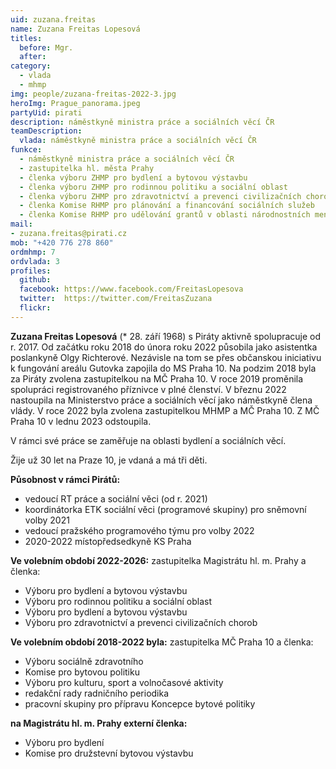 ```yaml
---
uid: zuzana.freitas
name: Zuzana Freitas Lopesová
titles:
  before: Mgr.
  after:
category: 
  - vlada
  - mhmp
img: people/zuzana-freitas-2022-3.jpg
heroImg: Prague_panorama.jpeg
partyUid: pirati
description: náměstkyně ministra práce a sociálních věcí ČR
teamDescription: 
  vlada: náměstkyně ministra práce a sociálních věcí ČR
funkce:
  - náměstkyně ministra práce a sociálních věcí ČR
  - zastupitelka hl. města Prahy
  - členka výboru ZHMP pro bydlení a bytovou výstavbu
  - členka výboru ZHMP pro rodinnou politiku a sociální oblast
  - členka výboru ZHMP pro zdravotnictví a prevenci civilizačních chorob
  - členka Komise RHMP pro plánování a financování sociálních služeb
  - členka Komise RHMP pro udělování grantů v oblasti národnostních menšin a integrace cizinců
mail:
- zuzana.freitas@pirati.cz
mob: "+420 776 278 860"
ordmhmp: 7
ordvlada: 3
profiles:
  github:       
  facebook: https://www.facebook.com/FreitasLopesova   
  twitter:  https://twitter.com/FreitasZuzana	  
  flickr:		  
---
```


**Zuzana Freitas Lopesová** (* 28. září 1968) s Piráty aktivně spolupracuje od r. 2017. Od začátku roku 2018 do února roku 2022 působila jako asistentka poslankyně Olgy Richterové. Nezávisle na tom se přes občanskou iniciativu k fungování areálu Gutovka zapojila do MS Praha 10. Na podzim 2018 byla za Piráty zvolena zastupitelkou na MČ Praha 10. V roce 2019 proměnila spolupráci registrovaného příznivce v plné členství. V březnu 2022 nastoupila na Ministerstvo práce a sociálních věcí jako náměstkyně člena vlády. V roce 2022 byla zvolena zastupitelkou MHMP a MČ Praha 10. Z MČ Praha 10 v lednu 2023 odstoupila.

V rámci své práce se zaměřuje na oblasti bydlení a sociálních věcí.

Žije už 30 let na Praze 10, je vdaná a má tři děti.

**Působnost v rámci Pirátů:**
- vedoucí RT práce a sociální věci (od r. 2021)
- koordinátorka ETK sociální věci (programové skupiny) pro sněmovní volby 2021
- vedoucí pražského programového týmu pro volby 2022
- 2020-2022 místopředsedkyně KS Praha

**Ve volebním období 2022-2026:**
zastupitelka Magistrátu hl. m. Prahy a členka:
- Výboru pro bydlení a bytovou výstavbu
- Výboru pro rodinnou politiku a sociální oblast
- Výboru pro bydlení a bytovou výstavbu
- Výboru pro zdravotnictví a prevenci civilizačních chorob

**Ve volebním období 2018-2022 byla:**
zastupitelka MČ Praha 10 a členka:
- Výboru sociálně zdravotního
- Komise pro bytovou politiku
- Výboru pro kulturu, sport a volnočasové aktivity
- redakční rady radničního periodika
- pracovní skupiny pro přípravu Koncepce bytové politiky

**na Magistrátu hl. m. Prahy externí členka:**
- Výboru pro bydlení
- Komise pro družstevní bytovou výstavbu


